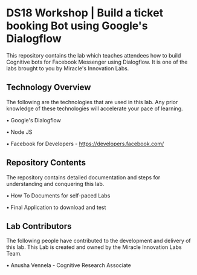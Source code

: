 # DS18 Workshop | Build a ticket booking Bot using Google's Dialogflow

This repository contains the lab which teaches attendees how to build Cognitive bots for Facebook Messenger using Dialogflow. It is one of the labs brought to you by Miracle's Innovation Labs.

## Technology Overview

The following are the technologies that are used in this lab. Any prior knowledge of these technologies will accelerate your pace of learning.

• Google's Dialogflow

• Node JS

• Facebook for Developers - https://developers.facebook.com/

## Repository Contents

The repository contains detailed documentation and steps for understanding and conquering this lab.

• How To Documents for self-paced Labs

• Final Application to download and test

## Lab Contributors

The following people have contributed to the development and delivery of this lab. This Lab is created and owned by the Miracle Innovation Labs Team.

• Anusha Vennela - Cognitive Research Associate
